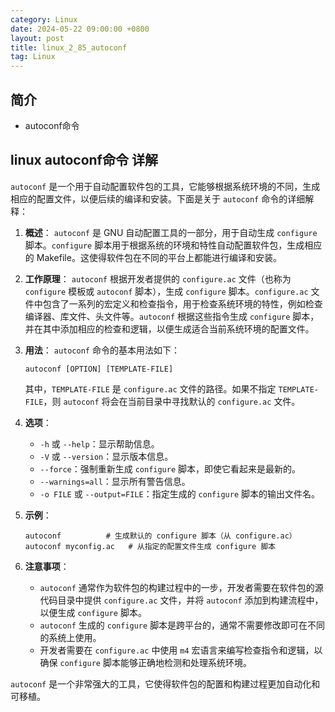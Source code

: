 ```yaml
---
category: Linux
date: 2024-05-22 09:00:00 +0800
layout: post
title: linux_2_85_autoconf
tag: Linux
---
```

## 简介

+ autoconf命令

## linux autoconf命令 详解

`autoconf` 是一个用于自动配置软件包的工具，它能够根据系统环境的不同，生成相应的配置文件，以便后续的编译和安装。下面是关于 `autoconf` 命令的详细解释：

1. **概述**：
   `autoconf` 是 GNU 自动配置工具的一部分，用于自动生成 `configure` 脚本。`configure` 脚本用于根据系统的环境和特性自动配置软件包，生成相应的 Makefile。这使得软件包在不同的平台上都能进行编译和安装。

2. **工作原理**：
   `autoconf` 根据开发者提供的 `configure.ac` 文件（也称为 `configure` 模板或 `autoconf` 脚本），生成 `configure` 脚本。`configure.ac` 文件中包含了一系列的宏定义和检查指令，用于检查系统环境的特性，例如检查编译器、库文件、头文件等。`autoconf` 根据这些指令生成 `configure` 脚本，并在其中添加相应的检查和逻辑，以便生成适合当前系统环境的配置文件。

3. **用法**：
   `autoconf` 命令的基本用法如下：
   ```
   autoconf [OPTION] [TEMPLATE-FILE]
   ```
   其中，`TEMPLATE-FILE` 是 `configure.ac` 文件的路径。如果不指定 `TEMPLATE-FILE`，则 `autoconf` 将会在当前目录中寻找默认的 `configure.ac` 文件。

4. **选项**：
   - `-h` 或 `--help`：显示帮助信息。
   - `-V` 或 `--version`：显示版本信息。
   - `--force`：强制重新生成 `configure` 脚本，即使它看起来是最新的。
   - `--warnings=all`：显示所有警告信息。
   - `-o FILE` 或 `--output=FILE`：指定生成的 `configure` 脚本的输出文件名。

5. **示例**：
   ```
   autoconf          # 生成默认的 configure 脚本（从 configure.ac）
   autoconf myconfig.ac   # 从指定的配置文件生成 configure 脚本
   ```

6. **注意事项**：
   - `autoconf` 通常作为软件包的构建过程中的一步，开发者需要在软件包的源代码目录中提供 `configure.ac` 文件，并将 `autoconf` 添加到构建流程中，以便生成 `configure` 脚本。
   - `autoconf` 生成的 `configure` 脚本是跨平台的，通常不需要修改即可在不同的系统上使用。
   - 开发者需要在 `configure.ac` 中使用 `m4` 宏语言来编写检查指令和逻辑，以确保 `configure` 脚本能够正确地检测和处理系统环境。

`autoconf` 是一个非常强大的工具，它使得软件包的配置和构建过程更加自动化和可移植。